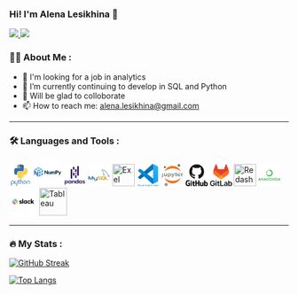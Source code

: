 ### Hi! I'm Alena Lesikhina 👋 

<div id="badges" align="left">
  <a href="https://hh.ru/resume/602c987dff0b8263990039ed1f6d6750396b51">
    <img src="https://img.shields.io/badge/HeadHunter-red?style=for-the-badge">
  </a>
  <a href="https://www.linkedin.com/in/%D0%B0%D0%BB%D1%91%D0%BD%D0%B0-%D0%BB%D0%B5%D1%81%D0%B8%D1%85%D0%B8%D0%BD%D0%B0-3853b0260/">
    <img src="https://img.shields.io/badge/LinkedIn-blue?logo=linkedin&logoColor=white&style=for-the-badge">
  </a>
</div>

### :woman_technologist: About Me :

- 🔭 I'm looking for a job in analytics
- 🌱 I’m currently continuing to develop in SQL and Python
- 🤝 Will be glad to colloborate
- 📫 How to reach me: alena.lesikhina@gmail.com

---
### :hammer_and_wrench: Languages and Tools :

<div align="left">
 <img src = "https://github.com/devicons/devicon/blob/master/icons/python/python-original-wordmark.svg" title="Python" width="40" height="40">
 <img src = "https://github.com/devicons/devicon/blob/master/icons/numpy/numpy-original-wordmark.svg" title="Numpy" width="50" height="50">
 <img src = "https://github.com/devicons/devicon/blob/master/icons/pandas/pandas-original-wordmark.svg" title="Pandas" width="40" height="40">
 <img src = "https://github.com/devicons/devicon/blob/master/icons/mysql/mysql-original-wordmark.svg" title="SQL" width="40" height="40">
 <img src = "https://upload.wikimedia.org/wikipedia/commons/3/34/Microsoft_Office_Excel_%282019%E2%80%93present%29.svg" title="Exel" width="40" height="40">
 <img src = "https://github.com/devicons/devicon/blob/master/icons/vscode/vscode-original-wordmark.svg" title="VSC" width="40" height="40">
 <img src = "https://github.com/devicons/devicon/blob/master/icons/jupyter/jupyter-original-wordmark.svg" title="Jupiter" width="40" height="40">
 <img src = "https://github.com/devicons/devicon/blob/master/icons/github/github-original-wordmark.svg" title="GitHub" width="40" height="40">
 <img src = "https://github.com/devicons/devicon/blob/master/icons/gitlab/gitlab-original-wordmark.svg" title="GitLab" width="40" height="40">
 <img src = "https://www.vectorlogo.zone/logos/redashio/redashio-icon.svg" title="Redash" width="40" height="40">
 <img src = "https://github.com/devicons/devicon/blob/master/icons/anaconda/anaconda-original-wordmark.svg" title="Anaconda" width="40" height="40">
 <img src = "https://github.com/devicons/devicon/blob/master/icons/slack/slack-original-wordmark.svg" title="Slack" width="50" height="50">
 <img src = "https://upload.wikimedia.org/wikipedia/ru/0/06/Tableau_logo.svg" title="Tableau" width="50" height="50">
</div> 
 
 ---
 ### :fire: My Stats :
[![GitHub Streak](http://github-readme-streak-stats.herokuapp.com?user=AlenaLes&theme=dracula)](https://git.io/streak-stats)

[![Top Langs](https://github-readme-stats.vercel.app/api/top-langs/?username=AlenaLes&layout=compact&theme=dracula)](https://github.com/anuraghazra/github-readme-stats)
